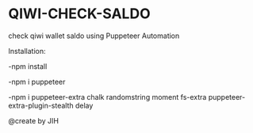 # QIWI-CHECK-SALDO
check qiwi wallet saldo using Puppeteer Automation

Installation:

-npm install

-npm i puppeteer

-npm i puppeteer-extra chalk randomstring moment fs-extra puppeteer-extra-plugin-stealth delay


@create by JIH
